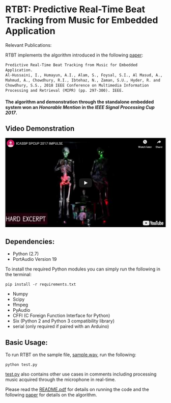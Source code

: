 # RTBT: Predictive Real-Time Beat Tracking from Music for Embedded Application

Relevant Publications:

RTBT implements the algorithm introduced in the following [paper](https://ieeexplore.ieee.org/abstract/document/8397024):
```
Predictive Real-Time Beat Tracking from Music for Embedded Application.
Al-Hussaini, I., Humayun, A.I., Alam, S., Foysal, S.I., Al Masud, A., Mahmud, A., Chowdhury, R.I., Ibtehaz, N., Zaman, S.U., Hyder, R. and Chowdhury, S.S., 2018 IEEE Conference on Multimedia Information Processing and Retrieval (MIPR) (pp. 297-300). IEEE.
```

#### The algorithm and demonstration through the standalone embedded system won an *Honorable Mention* in the *IEEE Signal Processing Cup 2017*.
## Video Demonstration

[![RTBT Demo](https://github.com/iah3/RTBT/blob/master/media/rtbt.PNG)](https://youtu.be/fyENs0ABZhw)

## Dependencies:

- Python (2.7)
- PortAudio Version 19

To install the required Python modules you can simply run the following in the terminal:
```
pip install -r requirements.txt
```
- Numpy
- Scipy
- ffmpeg
- PyAudio
- CFFI (C Foreign Function Interface for Python)
- Six (Python 2 and Python 3 compatibility library)
- serial (only required if paired with an Arduino)

## Basic Usage:

To run RTBT on the sample file, [sample.wav](https://github.com/iah3/RTBT/blob/master/media/sample.wav), run the following:
```
python test.py
```
[test.py](https://github.com/iah3/RTBT/blob/master/media/test.py) also contains other use cases in comments including processing music acquired through the microphone in real-time.

Please read the [README.pdf](https://github.com/iah3/RTBT/blob/master/README.pdf) for details on running the code and the following [paper](https://ieeexplore.ieee.org/abstract/document/8397024) for details on the algorithm.
